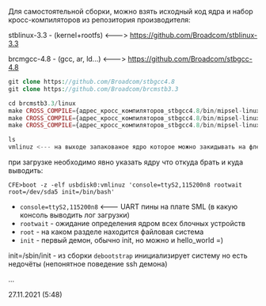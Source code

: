 Для самостоятельной сборки, можно взять исходный код ядра и набор кросс-компиляторов из репозитория производителя:

stblinux-3.3 - (kernel+rootfs)  <---> https://github.com/Broadcom/stblinux-3.3

brcmgcc-4.8 - (gcc, ar, ld...) <---> https://github.com/Broadcom/stbgcc-4.8

```php
git clone https://github.com/Broadcom/stbgcc4.8
git clone https://github.com/Broadcom/brcmstb3.3

cd brcmstb3.3/linux
make CROSS_COMPILE={адрес_кросс_компиляторов_stbgcc4.8/bin/mipsel-linux-gnu-} brcm7231b0_defconfig <--- аттачим дефолтный конфиг этого камня
make CROSS_COMPILE={адрес_кросс_компиляторов_stbgcc4.8/bin/mipsel-linux-gnu-} menuconfig <--- конфигурируем, добавляем плюшки
make CROSS_COMPILE={адрес_кросс_компиляторов_stbgcc4.8/bin/mipsel-linux-gnu-} <--- компилируем ядро можно с ключём -j равному кол.ву ядер вашего процессора

ls
vmlinuz <--- на выходе запакованое ядро которое можно закидывать на флешку в fat16 раздел, если нет ошибок в процессе компиляции
```

при загрузке необходимо явно указать ядру что откуда брать и куда выводить:

`CFE>boot -z -elf usbdisk0:vmlinuz 'console=ttyS2,115200n8 rootwait root=/dev/sda5 init=/bin/bash'`

- `console=ttyS2,115200n8` <--- UART пины на плате SML (в какую консоль выводить лог загрузки)
- `rootwait` - ожидание определения ядром всех блочных устройств
- `root` - на каком разделе находится файловая система
- `init` - первый демон, обычно init, но можно и hello_world =)

init=/sbin/init - из сборки `debootstrap` инициализирует систему но есть недочёты (непонятное поведение ssh демона)

...

27.11.2021 (5:48) 
